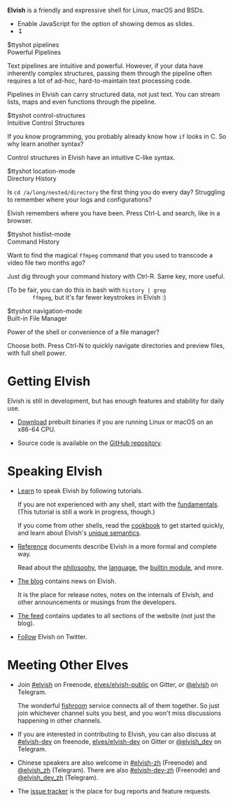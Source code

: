 **Elvish** is a friendly and expressive shell for Linux, macOS and BSDs.

<!--
<pre id="demo-debug">
</pre>
-->

<ul id="demo-switcher">
  <li id="demo-js-warning">
    Enable JavaScript for the option of showing demos as slides.
  </li>
  <li id="demo-expander-li" class="no-display"><a id="demo-expander">↧</a></li>
</ul>

<div id="demo-window"> <div id="demo-container" class="expanded">
  <div class="demo-wrapper"> <div class="demo">
    <div class="demo-col left"><div class="demo-ttyshot">
      $ttyshot pipelines
    </div></div>
    <div class="demo-col right"> <div class="demo-description">
      <div class="demo-title">Powerful Pipelines</div>
      <p>
        Text pipelines are intuitive and powerful. However, if your data have
        inherently complex structures, passing them through the pipeline
        often requires a lot of ad-hoc, hard-to-maintain text processing code.
      </p>
      <p>
        Pipelines in Elvish can carry structured data, not just text. You can
        stream lists, maps and even functions through the pipeline.
      </p>
    </div> </div>
  </div> </div>

  <div class="demo-wrapper"> <div class="demo">
    <div class="demo-col left"><div class="demo-ttyshot">
      $ttyshot control-structures
    </div></div>
    <div class="demo-col right"> <div class="demo-description">
      <div class="demo-title">Intuitive Control Structures</div>
      <p>
        If you know programming, you probably already know how
        <code>if</code> looks in C. So why learn another syntax?
      </p>
      <p>
        Control structures in Elvish have an intuitive C-like syntax.
      </p>
    </div> </div>
  </div> </div>

  <div class="demo-wrapper"> <div class="demo">
    <div class="demo-col left"><div class="demo-ttyshot">
      $ttyshot location-mode
    </div></div>
    <div class="demo-col right"> <div class="demo-description">
      <div class="demo-title">Directory History</div>
      <p>
        Is <code>cd /a/long/nested/directory</code> the first thing you
        do every day? Struggling to remember where your logs and
        configurations?
      </p>
      <p>
        Elvish remembers where you have been. Press Ctrl-L and search, like in a
        browser.
      </p>
    </div> </div>
  </div> </div>

  <div class="demo-wrapper"> <div class="demo">
    <div class="demo-col left"><div class="demo-ttyshot">
      $ttyshot histlist-mode
    </div></div>
    <div class="demo-col right"> <div class="demo-description">
      <div class="demo-title">Command History</div>
      <p>
        Want to find the magical <code>ffmpeg</code> command that you used to
        transcode a video file two months ago?
      </p>
      <p>
        Just dig through your command history with Ctrl-R. Same key, more
        useful.
      </p>
      <p>
        (To be fair, you can do this in bash with <code>history | grep
        ffmpeg</code>, but it's far fewer keystrokes in Elvish :)
      </p>
    </div> </div>
  </div> </div>

  <div class="demo-wrapper"> <div class="demo">
    <div class="demo-col left"><div class="demo-ttyshot">
      $ttyshot navigation-mode
    </div></div>
    <div class="demo-col right"> <div class="demo-description">
      <div class="demo-title">Built-in File Manager</div>
      <p>
        Power of the shell or convenience of a file manager?
      </p>
      <p>
        Choose both. Press Ctrl-N to quickly navigate directories and preview
        files, with full shell power.
      </p>
    </div> </div>
  </div> </div>
</div> </div>

<link href="/assets/home-demos.css" rel="stylesheet">
<script src="/assets/home-demos.js"></script>

# Getting Elvish

Elvish is still in development, but has enough features and stability for
daily use.

*   [Download](/download/) prebuilt binaries if you are running Linux or macOS on
    an x86-64 CPU.

*   Source code is available on the [GitHub repository](https://github.com/elves/elvish).

# Speaking Elvish

*   [Learn](/learn/) to speak Elvish by following tutorials.

    If you are not experienced with any shell, start with the
    [fundamentals](/learn/fundamentals.html). (This tutorial is still a work in
    progress, though.)

    If you come from other shells, read the [cookbook](/learn/cookbook.html)
    to get started quickly, and learn about Elvish's [unique
    semantics](learn/unique-semantics.html).

*   [Reference](/ref/) documents describe Elvish in a more formal and complete
    way.

    Read about the [philosophy](/ref/philosophy.html), the
    [language](/ref/language.html), the [builtin module](/ref/builtin.html), and
    more.

*   [The blog](/blog/) contains news on Elvish.

    It is the place for release notes, notes on the internals of Elvish, and
    other announcements or musings from the developers.

*   [The feed](/feed.atom) contains updates to all sections of the website (not
    just the blog).

*   [Follow](https://twitter.com/RealElvishShell/) Elvish on Twitter.

# Meeting Other Elves

*   Join [#elvish](https://webchat.freenode.net/?channels=elvish) on Freenode,
    [elves/elvish-public](https://gitter.im/elves/elvish-public) on Gitter, or
    [@elvish](https://telegram.me/elvish) on Telegram.

    The wonderful [fishroom](https://github.com/tuna/fishroom) service
    connects all of them together. So just join whichever channel suits you
    best, and you won't miss discussions happening in other channels.

*   If you are interested in contributing to Elvish, you can also discuss at
    [#elvish-dev](http://webchat.freenode.net/?channels=elvish-dev) on
    freenode, [elves/elvish-dev](https://gitter.im/elves/elvish-dev) on Gitter
    or [@elvish_dev](https://telegram.me/elvish_dev) on Telegram.

*   Chinese speakers are also welcome in
    [#elvish-zh](https://webchat.freenode.net/?channels=elvish-zh) (Freenode)
    and [@elvish_zh](https://telegram.me/elvish_zh) (Telegram). There are
    also [#elvish-dev-zh](https://webchat.freenode.net/?channels=elvish-dev-zh)
    (Freenode) and [@elvish_dev_zh](https://telegram.me/elvish_dev_zh) (Telegram).

*   The [issue tracker](https://github.com/elves/elvish/issues) is the place
    for bug reports and feature requests.
